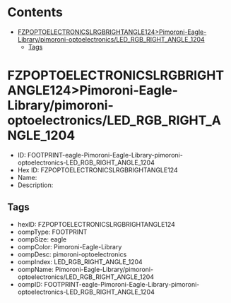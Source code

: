 



Contents
========

* [FZPOPTOELECTRONICSLRGBRIGHTANGLE124>Pimoroni-Eagle-Library/pimoroni-optoelectronics/LED_RGB_RIGHT_ANGLE_1204](#fzpoptoelectronicslrgbrightangle124pimoroni-eagle-librarypimoroni-optoelectronicsled_rgb_right_angle_1204)
	* [Tags](#tags)

# FZPOPTOELECTRONICSLRGBRIGHTANGLE124>Pimoroni-Eagle-Library/pimoroni-optoelectronics/LED_RGB_RIGHT_ANGLE_1204

- ID: FOOTPRINT-eagle-Pimoroni-Eagle-Library-pimoroni-optoelectronics-LED_RGB_RIGHT_ANGLE_1204
- Hex ID: FZPOPTOELECTRONICSLRGBRIGHTANGLE124
- Name: 
- Description: 

## Tags

- hexID: FZPOPTOELECTRONICSLRGBRIGHTANGLE124
- oompType: FOOTPRINT
- oompSize: eagle
- oompColor: Pimoroni-Eagle-Library
- oompDesc: pimoroni-optoelectronics
- oompIndex: LED_RGB_RIGHT_ANGLE_1204
- oompName: Pimoroni-Eagle-Library/pimoroni-optoelectronics/LED_RGB_RIGHT_ANGLE_1204
- oompID: FOOTPRINT-eagle-Pimoroni-Eagle-Library-pimoroni-optoelectronics-LED_RGB_RIGHT_ANGLE_1204
